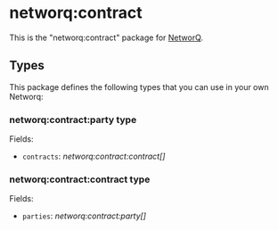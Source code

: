 networq:contract
====

This is the "networq:contract" package for [NetworQ](https://github.com/networq).

## Types

This package defines the following types that you can use in your own Networq:

### networq:contract:party type

Fields:

  * `contracts`: *networq:contract:contract[]*

### networq:contract:contract type

Fields:

  * `parties`: *networq:contract:party[]*


